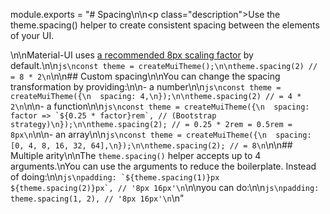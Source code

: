 module.exports = "# Spacing\n\n<p class=\"description\">Use the theme.spacing() helper to create consistent spacing between the elements of your UI.</p>\n\nMaterial-UI uses [a recommended 8px scaling factor](https://material.io/design/layout/understanding-layout.html) by default.\n\n```js\nconst theme = createMuiTheme();\n\ntheme.spacing(2) // = 8 * 2\n```\n\n## Custom spacing\n\nYou can change the spacing transformation by providing:\n\n- a number\n\n```js\nconst theme = createMuiTheme({\n  spacing: 4,\n});\n\ntheme.spacing(2) // = 4 * 2\n```\n\n- a function\n\n```js\nconst theme = createMuiTheme({\n  spacing: factor => `${0.25 * factor}rem`, // (Bootstrap strategy)\n});\n\ntheme.spacing(2); // = 0.25 * 2rem = 0.5rem = 8px\n```\n\n- an array\n\n```js\nconst theme = createMuiTheme({\n  spacing: [0, 4, 8, 16, 32, 64],\n});\n\ntheme.spacing(2); // = 8\n```\n\n## Multiple arity\n\nThe `theme.spacing()` helper accepts up to 4 arguments.\nYou can use the arguments to reduce the boilerplate. Instead of doing:\n\n```js\npadding: `${theme.spacing(1)}px ${theme.spacing(2)}px`, // '8px 16px'\n```\n\nyou can do:\n\n```js\npadding: theme.spacing(1, 2), // '8px 16px'\n```\n"